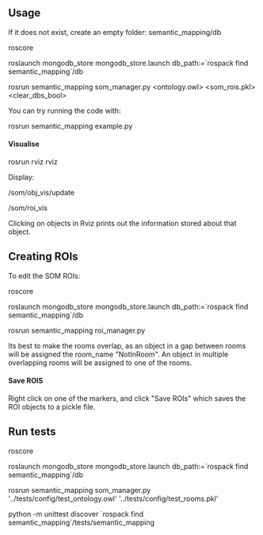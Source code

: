 ## Usage
If it does not exist, create an empty folder:   semantic_mapping/db

roscore

roslaunch mongodb_store mongodb_store.launch db_path:=\`rospack find semantic_mapping\`/db

rosrun semantic_mapping som_manager.py <ontology.owl> <som_rois.pkl> <clear_dbs_bool>

You can try running the code with:

rosrun semantic_mapping example.py

#### Visualise
rosrun rviz rviz

Display:

/som/obj_vis/update

/som/roi_vis

Clicking on objects in Rviz prints out the information stored about that object.


## Creating ROIs
To edit the SOM ROIs:

roscore

roslaunch mongodb_store mongodb_store.launch db_path:=\`rospack find semantic_mapping\`/db

rosrun semantic_mapping roi_manager.py

Its best to make the rooms overlap, as an object in a gap between rooms will be assigned the room_name "NotInRoom". An object in multiple overlapping rooms will be assigned to one of the rooms. 

#### Save ROIS
Right click on one of the markers, and click "Save ROIs" which saves the ROI objects to a pickle file.

## Run tests
roscore

roslaunch mongodb_store mongodb_store.launch db_path:=\`rospack find semantic_mapping\`/db

rosrun semantic_mapping som_manager.py '../tests/config/test_ontology.owl' '../tests/config/test_rooms.pkl'

python -m unittest discover \`rospack find semantic_mapping\`/tests/semantic_mapping

